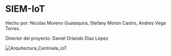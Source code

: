 # SIEM-IoT

Hecho por: Nicolas Moreno Guataquira, Stefany Moron Castro, Andres Vega Torres.

Director del proyecto: Daniel Orlando Díaz López


![Arquitectura_Centinela_IoT](https://github.com/andresvega82/SIEM-IoT/tree/master/Documentación/Arquitectura_Centinela_IoT.jpg "Arquitectura_Centinela_IoT")